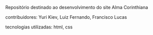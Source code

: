 Repositório destinado ao desenvolvimento do site Alma Corinthiana

contribuidores: Yuri Kiev, Luiz Fernando, Francisco Lucas

tecnologias utilizadas: html, css
